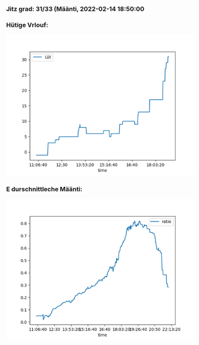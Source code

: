 ### Jitz grad: 31/33 (Määnti, 2022-02-14 18:50:00

### Hütige Vrlouf:
![Graph](Today.png)

### E durschnittleche Määnti:
![Graph](Määnti.png)